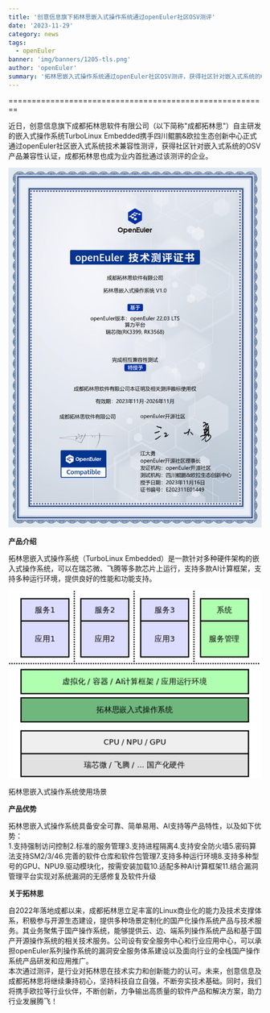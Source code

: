 ```yaml
---
title: '创意信息旗下拓林思嵌入式操作系统通过openEuler社区OSV测评'
date: '2023-11-29'
category: news
tags:
  - openEuler
banner: 'img/banners/1205-tls.png'
author: 'openEuler'
summary: '拓林思嵌入式操作系统通过openEuler社区OSV测评，获得社区针对嵌入式系统的OSV产品兼容性认证'
---
```


========================================================

近日，创意信息旗下成都拓林思软件有限公司（以下简称"成都拓林思"）自主研发的嵌入式操作系统TurboLinux
Embedded携手四川鲲鹏&欧拉生态创新中心正式通过openEuler社区嵌入式系统技术兼容性测评，获得社区针对嵌入式系统的OSV产品兼容性认证，成都拓林思也成为业内首批通过该测评的企业。

<img src="./media/image1.png" width="1000" >

**产品介绍**

拓林思嵌入式操作系统（TurboLinux
Embedded）是一款针对多种硬件架构的嵌入式操作系统，可以在瑞芯微、飞腾等多款芯片上运行，支持多款AI计算框架，支持多种运行环境，提供良好的性能和功能支持。

<img src="./media/image2.png" width="1000" >

拓林思嵌入式操作系统使用场景

**产品优势**

拓林思嵌入式操作系统具备安全可靠、简单易用、AI支持等产品特性，以及如下优势：\
1.支持强制访问控制2.标准的服务管理3.支持进程隔离4.支持安全防火墙5.密码算法支持SM2/3/46.完善的软件仓库和软件包管理7.支持多种运行环境8.支持多种型号的GPU、NPU9.驱动模块化，按需安装加载10.适配多种AI计算框架11.结合漏洞管理平台实现对系统漏洞的无感修复及软件升级

**关于拓林思**

自2022年落地成都以来，成都拓林思立足丰富的Linux商业化的能力及技术支撑体系，积极参与开源生态建设，提供多种场景定制化的国产化操作系统产品与技术服务。其业务聚焦于国产操作系统，能够提供云、边、端系列操作系统产品和基于国产开源操作系统的相关技术服务。公司设有安全服务中心和行业应用中心，可以承担openEuler系列操作系统的漏洞安全服务体系建设以及面向行业的全栈国产操作系统产品研发和应用推广。\
本次通过测评，是行业对拓林思在技术实力和创新能力的认可。未来，创意信息及成都拓林思将继续秉持初心，坚持科技自立自强，不断夯实技术基础。同时，我们将携手欧拉等行业伙伴，不断创新，力争输出高质量的软件产品和解决方案，助力行业发展腾飞！
